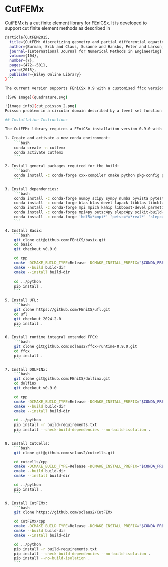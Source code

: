 # CutFEMx

CutFEMx is a cut finite element library for FEniCSx. It is developed to support cut finite element methods as described in 

```bash
@article{CutFEM2015,
  title={CutFEM: discretizing geometry and partial differential equations},
  author={Burman, Erik and Claus, Susanne and Hansbo, Peter and Larson, Mats G and Massing, Andr{\'e}},
  journal={International Journal for Numerical Methods in Engineering},
  volume={104},
  number={7},
  pages={472--501},
  year={2015},
  publisher={Wiley Online Library}
}```

The current version supports FEniCSx 0.9 with a customised ffcx version for runtime quadrature at [ffcx-runtime](https://github.com/sclaus2/ffcx-runtime-0.9.0).

![SVG Image](quadrature.svg)

![image info](cut_poisson_2.png)
Poisson problem in a circular domain described by a level set function.

## Installation Instructions

The CutFEMx library requires a FEniCSx installation version 0.9.0 with an extended version of ffcx from here `git clone git@github.com:sclaus2/ffcx-runtime-0.9.0.git` . CutFEMx also requires CutCells. The installation instructions using conda to manage the dependencies are detailed below. 

1. Create and activate a new conda environment:
    ```bash
    conda create -n cutfemx
    conda activate cutfemx
    ```

2. Install general packages required for the build:
    ```bash
    conda install -c conda-forge cxx-compiler cmake python pkg-config pip nanobind
    ```

3. Install dependencies:
    ```bash
    conda install -c conda-forge numpy scipy sympy numba pyvista pytest
    conda install -c conda-forge blas blas-devel lapack libblas libcblas liblapack liblapacke libtmglib
    conda install -c conda-forge mpi mpich kahip libboost-devel parmetis libscotch libptscotch pugixml
    conda install -c conda-forge mpi4py petsc4py slepc4py scikit-build-core
    conda install -c conda-forge 'hdf5=*=mpi*' 'petsc=*=*real*' 'slepc=*=*real*' 'libadios2=*=mpi*'
    ```

4. Install Basix:
    ```bash
    git clone git@github.com:FEniCS/basix.git
    cd basix
    git checkout v0.9.0

    cd cpp
    cmake -DCMAKE_BUILD_TYPE=Release -DCMAKE_INSTALL_PREFIX="$CONDA_PREFIX" -B build-dir -S .
    cmake --build build-dir
    cmake --install build-dir
    
    cd ../python
    pip install .
    ```

5. Install UFL:
    ```bash
    git clone https://github.com/FEniCS/ufl.git
    cd ufl
    git checkout 2024.2.0
    pip install .
    ```

6. Install runtime integral extended FFCX:
    ```bash
    git clone git@github.com:sclaus2/ffcx-runtime-0.9.0.git
    cd ffcx
    pip install .
    ```

7. Install DOLFINx:
    ```bash
    git clone git@github.com:FEniCS/dolfinx.git
    cd dolfinx
    git checkout v0.9.0

    cd cpp
    cmake -DCMAKE_BUILD_TYPE=Release -DCMAKE_INSTALL_PREFIX="$CONDA_PREFIX" -B build-dir -S .
    cmake --build build-dir
    cmake --install build-dir

    cd ../python
    pip install -r build-requirements.txt
    pip install --check-build-dependencies --no-build-isolation .
    ```

8. Install CutCells:
    ```bash
    git clone git@github.com:sclaus2/cutcells.git

    cd cutcells/cpp
    cmake -DCMAKE_BUILD_TYPE=Release -DCMAKE_INSTALL_PREFIX="$CONDA_PREFIX" -B build-dir -S .
    cmake --build build-dir
    cmake --install build-dir

    cd ../python
    pip install .
    ```

9. Install CutFEMx:
    ```bash
    git clone https://github.com/sclaus2/CutFEMx

    cd CutFEMx/cpp
    cmake -DCMAKE_BUILD_TYPE=Release -DCMAKE_INSTALL_PREFIX="$CONDA_PREFIX" -B build-dir -S .
    cmake --build build-dir
    cmake --install build-dir

    cd ../python
    pip install -r build-requirements.txt
    pip install --check-build-dependencies --no-build-isolation .
    pip install --no-build-isolation .
    ```
